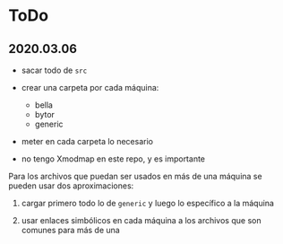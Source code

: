 # ToDo

## 2020.03.06

- sacar todo de `src`
- crear una carpeta por cada máquina:
  - bella
  - bytor
  - generic

- meter en cada carpeta lo necesario

- no tengo Xmodmap en este repo, y es importante

Para los archivos que puedan ser usados en más de una máquina se pueden
usar dos aproximaciones:

1. cargar primero todo lo de `generic` y luego lo específico a la máquina

2. usar enlaces simbólicos en cada máquina a los archivos que son comunes
para más de una
